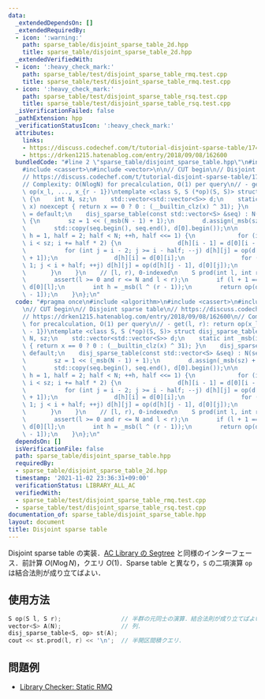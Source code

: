 ```yaml
---
data:
  _extendedDependsOn: []
  _extendedRequiredBy:
  - icon: ':warning:'
    path: sparse_table/disjoint_sparse_table_2d.hpp
    title: sparse_table/disjoint_sparse_table_2d.hpp
  _extendedVerifiedWith:
  - icon: ':heavy_check_mark:'
    path: sparse_table/test/disjoint_sparse_table_rmq.test.cpp
    title: sparse_table/test/disjoint_sparse_table_rmq.test.cpp
  - icon: ':heavy_check_mark:'
    path: sparse_table/test/disjoint_sparse_table_rsq.test.cpp
    title: sparse_table/test/disjoint_sparse_table_rsq.test.cpp
  _isVerificationFailed: false
  _pathExtension: hpp
  _verificationStatusIcon: ':heavy_check_mark:'
  attributes:
    links:
    - https://discuss.codechef.com/t/tutorial-disjoint-sparse-table/17404
    - https://drken1215.hatenablog.com/entry/2018/09/08/162600
  bundledCode: "#line 2 \"sparse_table/disjoint_sparse_table.hpp\"\n#include <algorithm>\n\
    #include <cassert>\n#include <vector>\n\n// CUT begin\n// Disjoint sparse table\n\
    // https://discuss.codechef.com/t/tutorial-disjoint-sparse-table/17404\n// https://drken1215.hatenablog.com/entry/2018/09/08/162600\n\
    // Complexity: O(NlogN) for precalculation, O(1) per query\n// - get(l, r): return\
    \ op(x_l, ..., x_{r - 1})\ntemplate <class S, S (*op)(S, S)> struct disj_sparse_table\
    \ {\n    int N, sz;\n    std::vector<std::vector<S>> d;\n    static int _msb(int\
    \ x) noexcept { return x == 0 ? 0 : (__builtin_clz(x) ^ 31); }\n    disj_sparse_table()\
    \ = default;\n    disj_sparse_table(const std::vector<S> &seq) : N(seq.size())\
    \ {\n        sz = 1 << (_msb(N - 1) + 1);\n        d.assign(_msb(sz) + 1, std::vector<S>(sz));\n\
    \        std::copy(seq.begin(), seq.end(), d[0].begin());\n\n        for (int\
    \ h = 1, half = 2; half < N; ++h, half <<= 1) {\n            for (int i = half;\
    \ i < sz; i += half * 2) {\n                d[h][i - 1] = d[0][i - 1];\n     \
    \           for (int j = i - 2; j >= i - half; --j) d[h][j] = op(d[0][j], d[h][j\
    \ + 1]);\n                d[h][i] = d[0][i];\n                for (int j = i +\
    \ 1; j < i + half; ++j) d[h][j] = op(d[h][j - 1], d[0][j]);\n            }\n \
    \       }\n    }\n    // [l, r), 0-indexed\n    S prod(int l, int r) const {\n\
    \        assert(l >= 0 and r <= N and l < r);\n        if (l + 1 == r) return\
    \ d[0][l];\n        int h = _msb(l ^ (r - 1));\n        return op(d[h][l], d[h][r\
    \ - 1]);\n    }\n};\n"
  code: "#pragma once\n#include <algorithm>\n#include <cassert>\n#include <vector>\n\
    \n// CUT begin\n// Disjoint sparse table\n// https://discuss.codechef.com/t/tutorial-disjoint-sparse-table/17404\n\
    // https://drken1215.hatenablog.com/entry/2018/09/08/162600\n// Complexity: O(NlogN)\
    \ for precalculation, O(1) per query\n// - get(l, r): return op(x_l, ..., x_{r\
    \ - 1})\ntemplate <class S, S (*op)(S, S)> struct disj_sparse_table {\n    int\
    \ N, sz;\n    std::vector<std::vector<S>> d;\n    static int _msb(int x) noexcept\
    \ { return x == 0 ? 0 : (__builtin_clz(x) ^ 31); }\n    disj_sparse_table() =\
    \ default;\n    disj_sparse_table(const std::vector<S> &seq) : N(seq.size()) {\n\
    \        sz = 1 << (_msb(N - 1) + 1);\n        d.assign(_msb(sz) + 1, std::vector<S>(sz));\n\
    \        std::copy(seq.begin(), seq.end(), d[0].begin());\n\n        for (int\
    \ h = 1, half = 2; half < N; ++h, half <<= 1) {\n            for (int i = half;\
    \ i < sz; i += half * 2) {\n                d[h][i - 1] = d[0][i - 1];\n     \
    \           for (int j = i - 2; j >= i - half; --j) d[h][j] = op(d[0][j], d[h][j\
    \ + 1]);\n                d[h][i] = d[0][i];\n                for (int j = i +\
    \ 1; j < i + half; ++j) d[h][j] = op(d[h][j - 1], d[0][j]);\n            }\n \
    \       }\n    }\n    // [l, r), 0-indexed\n    S prod(int l, int r) const {\n\
    \        assert(l >= 0 and r <= N and l < r);\n        if (l + 1 == r) return\
    \ d[0][l];\n        int h = _msb(l ^ (r - 1));\n        return op(d[h][l], d[h][r\
    \ - 1]);\n    }\n};\n"
  dependsOn: []
  isVerificationFile: false
  path: sparse_table/disjoint_sparse_table.hpp
  requiredBy:
  - sparse_table/disjoint_sparse_table_2d.hpp
  timestamp: '2021-11-02 23:36:31+09:00'
  verificationStatus: LIBRARY_ALL_AC
  verifiedWith:
  - sparse_table/test/disjoint_sparse_table_rmq.test.cpp
  - sparse_table/test/disjoint_sparse_table_rsq.test.cpp
documentation_of: sparse_table/disjoint_sparse_table.hpp
layout: document
title: Disjoint sparse table
---
```


Disjoint sparse table の実装．[AC Library の Segtree](https://atcoder.github.io/ac-library/document_ja/segtree.html) と同様のインターフェース．前計算 $O(N \log N)$，クエリ $O(1)$．Sparse table と異なり，`S` の二項演算 `op` は結合法則が成り立てばよい．

## 使用方法

```cpp
S op(S l, S r);                 // 半群の元同士の演算．結合法則が成り立てばよい．
vector<S> A(N);                 // 列．
disj_sparse_table<S, op> st(A);
cout << st.prod(l, r) << '\n';  // 半開区間積クエリ．
```

## 問題例

- [Library Checker: Static RMQ](https://judge.yosupo.jp/problem/staticrmq)
